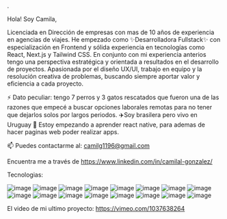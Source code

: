 .


Hola! Soy  Camila, 

Licenciada en Dirección de empresas con mas de 10 años de experiencia en agencias de viajes.
He empezado como ✨Desarrolladora Fullstack✨ con especialización en Frontend y sólida experiencia en tecnologías
como React, Next.js y Tailwind CSS. En conjunto con mi experiencia anterios tengo  una perspectiva estratégica y orientada a resultados en el desarrollo de proyectos.
Apasionada por el diseño UX/UI, trabajo en equipo y la resolución creativa de problemas, buscando siempre aportar valor y eficiencia a cada proyecto.

⚡ Dato peculiar: tengo 7 perros y 3 gatos rescatados que fueron una de las razones que empecé a buscar opciones laborales remotas para no tener que dejarlos solos por largos periodos.
✈️Soy brasilera pero vivo en Uruguay
🌱 Estoy empezando a aprender react native, para ademas de hacer paginas web poder realizar apps. 

📫 Puedes contactarme al: camilg1196@gmail.com

Encuentra me a través de https://www.linkedin.com/in/camilal-gonzalez/

Tecnologias:

![image](https://github.com/user-attachments/assets/b20543f3-20cd-4c41-9cb7-c5052766b4e5)   ![image](https://github.com/user-attachments/assets/12a92fe7-d7fc-4c4c-9d03-7875dae1bd6d)    ![image](https://github.com/user-attachments/assets/db2be1c5-0185-4689-af3d-e9766d84f548)     ![image](https://github.com/user-attachments/assets/2aa74f6c-b96d-44f5-9619-ee926a8abb2a)   ![image](https://github.com/user-attachments/assets/9cc362f7-ae08-449e-b3f9-5585424c6ad1)
![image](https://github.com/user-attachments/assets/43ad32e9-c86d-438b-80b0-4a36129709d8)   ![image](https://github.com/user-attachments/assets/bcbf7e2f-b4da-4e17-87ab-3e87f850aa9c)    ![image](https://github.com/user-attachments/assets/27977f50-1738-448c-b51d-282627ca7d27)
![image](https://github.com/user-attachments/assets/3fcf7293-5d7e-4650-8396-eb72b4ac13b7)  ![image](https://github.com/user-attachments/assets/9d5f7885-ad7a-41d4-94c2-f01ba1017de4) ![image](https://github.com/user-attachments/assets/014646bf-e073-4499-ac68-61ece17d7620)
![image](https://github.com/user-attachments/assets/528eb202-da12-4aed-bcfb-c9facf7ab520)  ![image](https://github.com/user-attachments/assets/14b0ddd3-e425-441c-9614-499eb46830c0)  ![image](https://github.com/user-attachments/assets/6ee7eb08-56c5-4def-8273-da998c336897)
![image](https://github.com/user-attachments/assets/d6ff06f4-8f85-4547-9c08-f7742b08e4d0) ![image](https://github.com/user-attachments/assets/2ef44552-c707-43aa-95be-87b5b9482775)




El video de mi ultimo proyecto:  https://vimeo.com/1037638264












